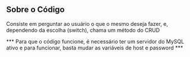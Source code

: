 ## Sobre o Código
Consiste em perguntar ao usuário o que o mesmo deseja fazer, e, dependendo da escolha (switch), chama um método do CRUD 

*** Para que o código funcione, é necessário ter um servidor do MySQL ativo e para funcionar, basta mudar as variáveis de host e password ***
